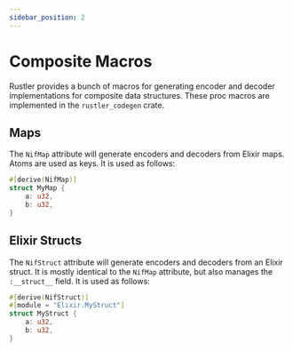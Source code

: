 ```yaml
---
sidebar_position: 2
---
```


# Composite Macros

Rustler provides a bunch of macros for generating encoder and decoder implementations for composite data structures. These proc macros are implemented in the `rustler_codegen` crate.

## Maps

The `NifMap` attribute will generate encoders and decoders from Elixir maps. Atoms are used as keys. It is used as follows:

```rust
#[derive(NifMap)]
struct MyMap {
    a: u32,
    b: u32,
}
```

## Elixir Structs

The `NifStruct` attribute will generate encoders and decoders from an Elixir struct. It is mostly identical to the `NifMap` attribute, but also manages the `:__struct__` field. It is used as follows:

```rust
#[derive(NifStruct)]
#[module = "Elixir.MyStruct"]
struct MyStruct {
    a: u32,
    b: u32,
}
```
